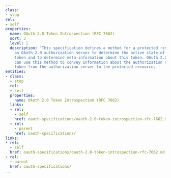 ```yaml
---
class:
- stop
rel:
- self
properties:
  name: OAuth 2.0 Token Introspection (RFC 7662)
  sort: 3
  level: 1
  description: 'This specification defines a method for a protected resource to query
    an OAuth 2.0 authorization server to determine the active state of an OAuth 2.0
    token and to determine meta-information about this token. OAuth 2.0 deployments
    can use this method to convey information about the authorization context of the
    token from the authorization server to the protected resource. '
entities:
- class:
  - stop
  rel:
  - self
  properties:
    name: OAuth 2.0 Token Introspection (RFC 7662)
  links:
  - rel:
    - self
    href: oauth-specifications/oauth-2.0-token-introspection-rfc-7662.md
  - rel:
    - parent
    href: oauth-specifications/
links:
- rel:
  - self
  href: oauth-specifications/oauth-2.0-token-introspection-rfc-7662.md
- rel:
  - parent
  href: oauth-specifications/
...
```

